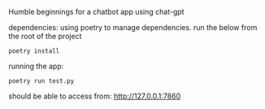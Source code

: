 Humble beginnings for a chatbot app using chat-gpt


dependencies:
using poetry to manage dependencies. run the below from the root of the project
```
poetry install
```


running the app:
```
poetry run test.py
```

should be able to access from:  http://127.0.0.1:7860